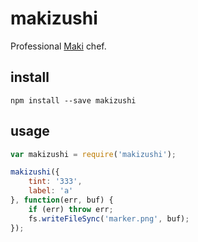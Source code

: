 # makizushi

Professional [Maki](https://www.mapbox.com/maki/) chef.

## install

    npm install --save makizushi

## usage

```js
var makizushi = require('makizushi');

makizushi({
    tint: '333',
    label: 'a'
}, function(err, buf) {
    if (err) throw err;
    fs.writeFileSync('marker.png', buf);
});
```
